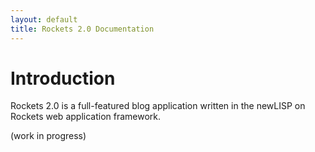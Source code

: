```yaml
---
layout: default
title: Rockets 2.0 Documentation
---
```


# Introduction

Rockets 2.0 is a full-featured blog application written in the newLISP on Rockets web application framework.

(work in progress)
